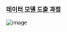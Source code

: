 ### [데이터 모델 도출 과정](https://github.com/LeeJaeYun7/concertTicket/blob/master/docs/KAFKA_TEST_CONTAINER.md)
![image](https://github.com/user-attachments/assets/5f002e08-3883-4036-8b4c-92c3f5f5e32c)

